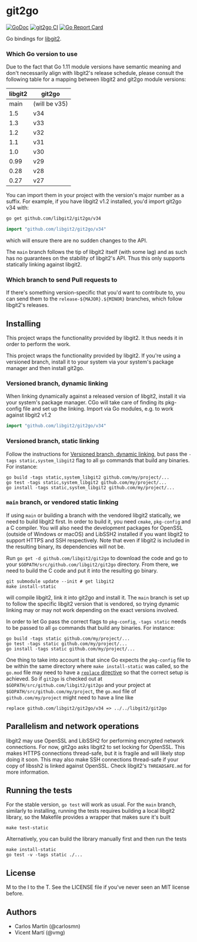 git2go
======
[![GoDoc](https://pkg.go.dev/badge/github.com/libgit2/git2go)](https://pkg.go.dev/github.com/libgit2/git2go) 
[![git2go CI](https://github.com/libgit2/git2go/actions/workflows/ci.yml/badge.svg?event=push)](https://github.com/libgit2/git2go/actions/workflows/ci.yml) 
[![Go Report Card](https://goreportcard.com/badge/github.com/lhchavez/git2go)](https://goreportcard.com/report/github.com/lhchavez/git2go) 


Go bindings for [libgit2](http://libgit2.github.com/).

### Which Go version to use

Due to the fact that Go 1.11 module versions have semantic meaning and don't necessarily align with libgit2's release schedule, please consult the following table for a mapping between libgit2 and git2go module versions:

| libgit2 | git2go        |
|---------|---------------|
| main    | (will be v35) |
| 1.5     | v34           |
| 1.3     | v33           |
| 1.2     | v32           |
| 1.1     | v31           |
| 1.0     | v30           |
| 0.99    | v29           |
| 0.28    | v28           |
| 0.27    | v27           |

You can import them in your project with the version's major number as a suffix. For example, if you have libgit2 v1.2 installed, you'd import git2go v34 with:

```sh
go get github.com/libgit2/git2go/v34
```
```go
import "github.com/libgit2/git2go/v34"
```

which will ensure there are no sudden changes to the API.

The `main` branch follows the tip of libgit2 itself (with some lag) and as such has no guarantees on the stability of libgit2's API. Thus this only supports statically linking against libgit2.

### Which branch to send Pull requests to

If there's something version-specific that you'd want to contribute to, you can send them to the `release-${MAJOR}.${MINOR}` branches, which follow libgit2's releases.

Installing
----------

This project wraps the functionality provided by libgit2. It thus needs it in order to perform the work.

This project wraps the functionality provided by libgit2. If you're using a versioned branch, install it to your system via your system's package manager and then install git2go.


### Versioned branch, dynamic linking

When linking dynamically against a released version of libgit2, install it via your system's package manager. CGo will take care of finding its pkg-config file and set up the linking. Import via Go modules, e.g. to work against libgit2 v1.2

```go
import "github.com/libgit2/git2go/v34"
```

### Versioned branch, static linking

Follow the instructions for [Versioned branch, dynamic linking](#versioned-branch-dynamic-linking), but pass the `-tags static,system_libgit2` flag to all `go` commands that build any binaries. For instance:

    go build -tags static,system_libgit2 github.com/my/project/...
    go test -tags static,system_libgit2 github.com/my/project/...
    go install -tags static,system_libgit2 github.com/my/project/...

### `main` branch, or vendored static linking

If using `main` or building a branch with the vendored libgit2 statically, we need to build libgit2 first. In order to build it, you need `cmake`, `pkg-config` and a C compiler. You will also need the development packages for OpenSSL (outside of Windows or macOS) and LibSSH2 installed if you want libgit2 to support HTTPS and SSH respectively. Note that even if libgit2 is included in the resulting binary, its dependencies will not be.

Run `go get -d github.com/libgit2/git2go` to download the code and go to your `$GOPATH/src/github.com/libgit2/git2go` directory. From there, we need to build the C code and put it into the resulting go binary.

    git submodule update --init # get libgit2
    make install-static

will compile libgit2, link it into git2go and install it. The `main` branch is set up to follow the specific libgit2 version that is vendored, so trying dynamic linking may or may not work depending on the exact versions involved.

In order to let Go pass the correct flags to `pkg-config`, `-tags static` needs to be passed to all `go` commands that build any binaries. For instance:

    go build -tags static github.com/my/project/...
    go test -tags static github.com/my/project/...
    go install -tags static github.com/my/project/...

One thing to take into account is that since Go expects the `pkg-config` file to be within the same directory where `make install-static` was called, so the `go.mod` file may need to have a [`replace` directive](https://github.com/golang/go/wiki/Modules#when-should-i-use-the-replace-directive) so that the correct setup is achieved. So if `git2go` is checked out at `$GOPATH/src/github.com/libgit2/git2go` and your project at `$GOPATH/src/github.com/my/project`, the `go.mod` file of `github.com/my/project` might need to have a line like

    replace github.com/libgit2/git2go/v34 => ../../libgit2/git2go

Parallelism and network operations
----------------------------------

libgit2 may use OpenSSL and LibSSH2 for performing encrypted network connections. For now, git2go asks libgit2 to set locking for OpenSSL. This makes HTTPS connections thread-safe, but it is fragile and will likely stop doing it soon. This may also make SSH connections thread-safe if your copy of libssh2 is linked against OpenSSL. Check libgit2's `THREADSAFE.md` for more information.

Running the tests
-----------------

For the stable version, `go test` will work as usual. For the `main` branch, similarly to installing, running the tests requires building a local libgit2 library, so the Makefile provides a wrapper that makes sure it's built

    make test-static

Alternatively, you can build the library manually first and then run the tests

    make install-static
    go test -v -tags static ./...

License
-------

M to the I to the T. See the LICENSE file if you've never seen an MIT license before.

Authors
-------

- Carlos Martín (@carlosmn)
- Vicent Martí (@vmg)

